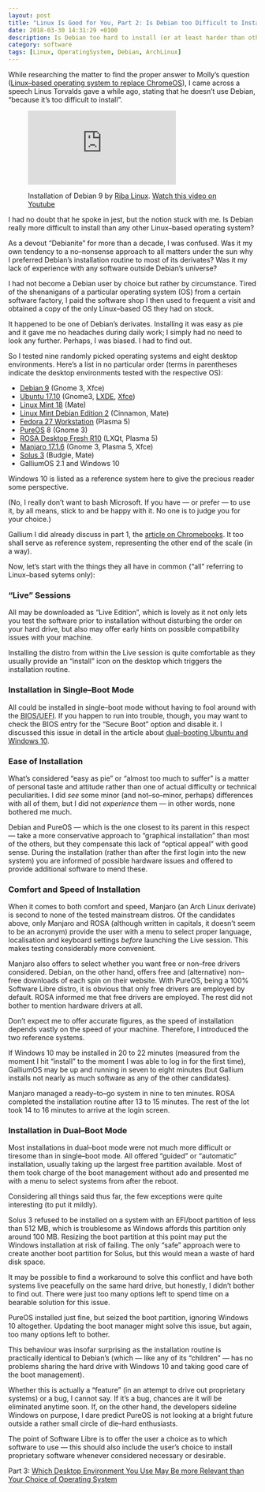 ```yaml
---
layout: post
title: "Linux Is Good for You, Part 2: Is Debian too Difficult to Install?"
date: 2018-03-30 14:31:29 +0100
description: Is Debian too hard to install (or at least harder than others)?
category: software
tags: [Linux, OperatingSystem, Debian, ArchLinux]
---
```

While researching the matter to find the proper answer to Molly’s question (<a href="{{ site.baseurl }}{% post_url 2018-03-29-easy-guide-linux-chromebooks %}">Linux–based operating system to replace Chrome<abbr>OS</abbr></a>), I came across a speech Linus Torvalds gave a while ago, stating that he doesn’t use Debian, “because it’s too difficult to install”.<!--more-->

<figure>
<div class="youtube">
<iframe src="https://www.youtube.com/embed/sd7SMnsEEYM" frameborder="0" allowfullscreen></iframe>
</div>
<figcaption>
<p>Installation of Debian 9 by <a rel="external" title="Youtube channel of Riba Linux" href="https://www.youtube.com/channel/UCuHJawjMUOk4gjywwDg727w">Riba Linux</a>. <a rel="external" href="https://www.youtube.com/watch?v=sd7SMnsEEYM">Watch this video on Youtube</a></p>
</figcaption>
</figure>

I had no doubt that he spoke in jest, but the notion stuck with me. Is Debian really more difficult to install than any other Linux–based operating system?

As a devout “Debianite” for more than a decade, I was confused. Was it my own tendency to a no–nonsense approach to all matters under the sun why I preferred Debian’s installation routine to most of its derivates? Was it my lack of experience with any software outside Debian’s universe?

I had not become a Debian user by choice but rather by circumstance. Tired of the shenanigans of a particular operating system (<abbr>OS</abbr>) from a certain software factory, I paid the software shop I then used to frequent a visit and obtained a copy of the only Linux–based <abbr>OS</abbr> they had on stock.

It happened to be one of Debian’s derivates. Installing it was easy as pie and it gave me no headaches during daily work; I simply had no need to look any further. Perhaps, I was biased. I had to find out.

So I tested nine randomly picked operating systems and eight desktop environments. Here’s a list in no particular order (terms in parentheses indicate the desktop environments tested with the respective <abbr>OS</abbr>):

<ul>
<li><a rel="external" title="home page of Debian" href="https://www.debian.org/">Debian 9</a> (Gnome 3, <abbr>Xfce</abbr>)</li>
<li><a rel="external" title="home page of Ubuntu" href="https://www.ubuntu.com/">Ubuntu 17.10</a> (Gnome3, <a rel="external" title="home page of Lubuntu" href="https://lubuntu.net/"><abbr>LXDE</abbr></a>, <a rel="external" title="home page of Xubuntu" href="https://xubuntu.org/"><abbr>Xfce</abbr></a>)</li>
<li><a rel="external" title="home page of Linux Mint" href="https://linuxmint.com/">Linux Mint 18</a> (Mate)</li>
<li><a rel="external" title="home page of LMDE" href="https://www.linuxmint.com/download_lmde.php">Linux Mint Debian Edition 2</a> (Cinnamon, Mate)</li>
<li><a rel="external" title="home page of Fedora" href="https://getfedora.org/">Fedora 27 Workstation</a> (Plasma 5)</li>
<li><a rel="external" title="home page of PureOS" href="https://www.pureos.net/">Pure<abbr>OS</abbr></a> 8 (Gnome 3)</li>
<li><a rel="external" title="home page of ROSA" href="http://www.rosalab.com/">ROSA Desktop Fresh <abbr>R10</abbr></a> (<abbr>LXQt</abbr>, Plasma 5)</li>
<li><a rel="external" title="home page of Manjaro" href="https://manjaro.org/">Manjaro 17.1.6</a> (Gnome 3, Plasma 5, <abbr>Xfce</abbr>)</li>
<li><a rel="external" title="home page of Solus" href="https://solus-project.com/">Solus 3</a> (Budgie, Mate)</li>
<li>Gallium<abbr>OS</abbr> 2.1 and Windows 10</li>
</ul>

Windows 10 is listed as a reference system here to give the precious reader some perspective.

(No, I really don’t want to bash Microsoft. If you have — or prefer — to use it, by all means, stick to and be happy with it. No one is to judge you for your choice.)

Gallium I did already discuss in part 1, the <a href="{{ site.baseurl }}{% post_url 2018-03-29-easy-guide-linux-chromebooks %}">article on
Chromebooks</a>. It too shall serve as reference system, representing the other end of the scale (in a way).

Now, let’s start with the things they all have in common (“all” referring to Linux–based sytems only):

<h3>“Live” Sessions</h3>

All may be downloaded as “Live Edition”, which is lovely as it not only lets you test the software prior to installation without disturbing the order on your hard drive, but also may offer early hints on possible compatibility issues with your machine.

Installing the distro from within the Live session is quite comfortable as they usually provide an “install” icon on the desktop which triggers the installation routine.

<h3>Installation in Single–Boot Mode</h3>

All could be installed in single–boot mode without having to fool around with the <abbr title="Basic Input/Output System/Unified Exensible Firmware Interface">BIOS/UEFI</abbr>. If you happen to run into trouble, though, you may want to check the BIOS entry for the “Secure Boot” option and disable it. I discussed this issue in detail in the article about <a href="{{ site.baseurl }}{% post_url 2017-11-27-dual-boot-linux-windows %}">dual–booting Ubuntu and Windows 10</a>.

<h3>Ease of Installation</h3>

What’s considered “easy as pie” or “almost too much to suffer” is a matter of personal taste and attitude rather than one of actual difficulty or technical peculiarities. I did <em>see</em> some minor (and not–so–minor, perhaps) differences with all of them, but I did not <em>experience</em> them — in other words, none bothered me much.

Debian and Pure<abbr>OS</abbr> — which is the one closest to its parent in this respect — take a more conservative approach to “graphical installation” than most of the others, but they compensate this lack of “optical appeal” with good sense. During the installation (rather than after the first login into the new system) you are informed of possible hardware issues and offered to provide additional software to mend these.

<h3>Comfort and Speed of Installation</h3>

When it comes to both comfort and speed, Manjaro (an Arch Linux derivate) is second to none of the tested mainstream distros. Of the candidates above, only Manjaro and ROSA (although written in capitals, it doesn’t seem to be an acronym) provide the user with a menu to select proper language, localisation and keyboard settings <em>before</em> launching the Live session. This makes testing considerably more convenient.

Manjaro also offers to select whether you want free or non–free drivers considered. Debian, on the other hand, offers free and (alternative) non–free downloads of each spin on their website. With Pure<abbr>OS</abbr>, being a 100% Software Libre distro, it is obvious that only free drivers are employed by default. <abbr>ROSA</abbr> informed me that free drivers are employed. The rest did not bother to mention hardware drivers at all.

Don’t expect me to offer accurate figures, as the speed of installation depends vastly on the speed of your machine. Therefore, I introduced the two reference systems.

If Windows 10 may be installed in 20 to 22 minutes (measured from the moment I hit “install” to the moment I was able to log in for the first time), Gallium<abbr>OS</abbr> may be up and running in seven to eight minutes (but Gallium installs not nearly as much software as any of the other candidates).

Manjaro managed a ready–to–go system in nine to ten minutes. ROSA completed the installation routine after 13 to 15 minutes. The rest of the lot took 14 to 16 minutes to arrive at the login screen.

<h3>Installation in Dual–Boot Mode</h3>

Most installations in dual–boot mode were not much more difficult or tiresome than in single–boot mode. All offered “guided” or “automatic” installation, usually taking up the largest free partition available. Most of them took charge of the boot management without ado and presented me with a menu to select systems from after the reboot.

Considering all things said thus far, the few exceptions were quite interesting (to put it mildly).

Solus 3 refused to be installed on a system with an <abbr>EFI</abbr>/boot partition of less than 512 <abbr>MB</abbr>, which is troublesome as Windows affords this partition only around 100 <abbr>MB</abbr>. Resizing the boot partition at this point may put the Windows installation at risk of failing. The only “safe” approach were to create another boot partition for Solus, but this would mean a waste of hard disk space.

It may be possible to find a workaround to solve this conflict and have both systems live peacefully on the same hard drive, but honestly, I didn’t bother to find out. There were just too many options left to spend time on a bearable solution for this issue.

Pure<abbr>OS</abbr> installed just fine, but seized the boot partition, ignoring Windows 10 altogether. Updating the boot manager might solve this issue, but again, too many options left to bother.

This behaviour was insofar surprising as the installation routine is practically identical to Debian’s (which — like any of its “children” — has no problems sharing the hard drive with Windows 10 and taking good care of the boot management).

Whether this is actually a “feature” (in an attempt to drive out proprietary systems) or a bug, I cannot say. If it’s a bug, chances are it will be eliminated anytime soon. If, on the other hand, the developers sideline Windows on purpose, I dare predict Pure<abbr>OS</abbr> is not looking at a bright future outside a rather small circle of die–hard enthusiasts.

The point of Software Libre is to offer the user a choice as to which software to use — this should also include the user’s choice to install proprietary software whenever considered necessary or desirable.

Part 3: <a href="{{ site.baseurl }}{% post_url 2018-03-31-easy-guide-linux-desktop-environment %}">Which Desktop Environment You Use May Be more Relevant than Your Choice of Operating System</a>
